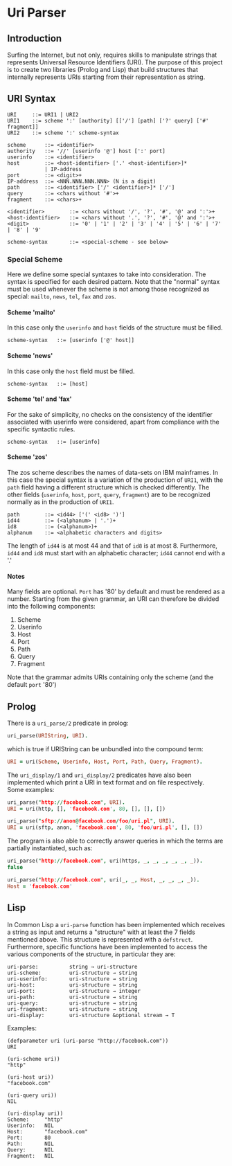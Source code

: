 # Uri Parser

## Introduction

Surfing the Internet, but not only, requires skills to manipulate strings that represents Universal Resource Identifiers (URI). The purpose of this project is to create two libraries (Prolog and Lisp) that build structures that internally represents URIs starting from their representation as string.

## URI Syntax

```
URI     ::= URI1 | URI2
URI1    ::= scheme ':' [authority] [['/'] [path] ['?' query] ['#' fragment]]
URI2    ::= scheme ':' scheme-syntax

scheme      ::= <identifier>
authority   ::= '//' [userinfo '@'] host [':' port]
userinfo    ::= <identifier>
host        ::= <host-identifier> ['.' <host-identifier>]*
            | IP-address
port        ::= <digit>+
IP-address  ::= <NNN.NNN.NNN.NNN> (N is a digit)
path        ::= <identifier> ['/' <identifier>]* ['/']
query       ::= <chars without '#'>+
fragment    ::= <chars>+

<identifier>        ::= <chars without '/', '?', '#', '@' and ':'>+
<host-identifier>   ::= <chars without '.', '?', '#', '@' and ':'>+
<digit>             ::= '0' | '1' | '2' | '3' | '4' | '5' | '6' | '7' | '8' | '9'

scheme-syntax       ::= <special-scheme - see below>
```

### Special Scheme

Here we define some special syntaxes to take into consideration. The syntax is specified for each desired pattern. Note that the "normal" syntax must be used whenever the scheme is not among those recognized as special: `mailto`, `news`, `tel`, `fax` and `zos`.

#### Scheme 'mailto'

In this case only the `userinfo` and `host` fields of the structure must be filled.

```
scheme-syntax   ::= [userinfo ['@' host]]
```

#### Scheme 'news'

In this case only the `host` field must be filled.

```
scheme-syntax   ::= [host]
```

#### Scheme 'tel' and 'fax'

For the sake of simplicity, no checks on the consistency of the identifier associated with userinfo were considered, apart from compliance with the specific syntactic rules.

```
scheme-syntax   ::= [userinfo]
```

#### Scheme 'zos'

The zos scheme describes the names of data-sets on IBM mainframes. In this case the special syntax is a variation of the production of `URI1`, with the `path` field having a different structure which is checked differently. The other fields (`userinfo`, `host`, `port`, `query`, `fragment`) are to be recognized normally as in the production of `URI1`.

```
path        ::= <id44> ['(' <id8> ')']
id44        ::= (<alphanum> | '.')+
id8         ::= (<alphanum>)+
alphanum    ::= <alphabetic characters and digits>
```

The length of `id44` is at most 44 and that of `id8` is at most 8. Furthermore, `id44` and `id8` must start with an alphabetic character; `id44` cannot end with a '.'

#### Notes

Many fields are optional. `Port` has '80' by default and must be rendered as a number.
Starting from the given grammar, an URI can therefore be divided into the following components:

1. Scheme
2. Userinfo
3. Host
4. Port
5. Path
6. Query
7. Fragment

Note that the grammar admits URIs containing only the scheme (and the default `port` '80')

## Prolog

There is a `uri_parse/2` predicate in prolog:

```Prolog
uri_parse(URIString, URI).
```

which is true if URIString can be unbundled into the compound term:

```Prolog
URI = uri(Scheme, Userinfo, Host, Port, Path, Query, Fragment).
```

The `uri_display/1` and `uri_display/2` predicates have also been implemented which print a URI in text format and on file respectively.  
Some examples:

```Prolog
uri_parse("http://facebook.com", URI).
URI = uri(http, [], 'facebook.com', 80, [], [], [])
```

```Prolog
uri_parse("sftp://anon@facebook.com/foo/uri.pl", URI).
URI = uri(sftp, anon, 'facebook.com', 80, 'foo/uri.pl', [], [])
```

The program is also able to correctly answer queries in which the terms are partially instantiated, such as:

```Prolog
uri_parse("http://facebook.com", uri(https, _, _, _, _, _, _)).
false
```

```Prolog
uri_parse("http://facebook.com", uri(_, _, Host, _, _, _, _)).
Host = 'facebook.com'
```

## Lisp

In Common Lisp a `uri-parse` function has been implemented which receives a string as input and returns a "structure" with at least the 7 fields mentioned above. This structure is represented with a `defstruct`.  
Furthermore, specific functions have been implemented to access the various components of the structure, in particular they are:

```
uri-parse:          string → uri-structure
uri-scheme:         uri-structure → string
uri-userinfo:       uri-structure → string
uri-host:           uri-structure → string
uri-port:           uri-structure → integer
uri-path:           uri-structure → string
uri-query:          uri-structure → string
uri-fragment:       uri-structure → string
uri-display:        uri-structure &optional stream → T
```

Examples:

```Lisp
(defparameter uri (uri-parse "http://facebook.com"))
URI
```

```Lisp
(uri-scheme uri))
"http"
```

```Lisp
(uri-host uri))
"facebook.com"
```

```Lisp
(uri-query uri))
NIL
```

```Lisp
(uri-display uri))
Scheme:     "http"
Userinfo:   NIL
Host:       "facebook.com"
Port:       80
Path:       NIL
Query:      NIL
Fragment:   NIL
```

